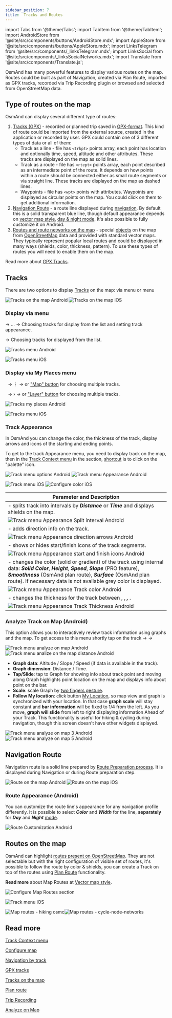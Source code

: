 ```yaml
---
sidebar_position: 7
title:  Tracks and Routes
---
```


import Tabs from '@theme/Tabs';
import TabItem from '@theme/TabItem';
import AndroidStore from '@site/src/components/buttons/AndroidStore.mdx';
import AppleStore from '@site/src/components/buttons/AppleStore.mdx';
import LinksTelegram from '@site/src/components/_linksTelegram.mdx';
import LinksSocial from '@site/src/components/_linksSocialNetworks.mdx';
import Translate from '@site/src/components/Translate.js';


OsmAnd has many powerful features to display various routes on the map. Routes could be built as part of Navigation, created via Plan Route, imported as GPX tracks, recorded via Trip Recording plugin or browsed and selected from OpenStreetMap data.

## Type of routes on the map

OsmAnd can display several different type of routes:

1.  [Tracks (GPX)](#tracks) - recorded or planned trip saved in [GPX-format](https://en.wikipedia.org/wiki/GPS_Exchange_Format). This kind of route could be imported from the external source, created in the application or recorded by user. GPX could contain one of 3 different types of data or all of them:
    - Track as a line - file has ```<trkpt>``` points array, each point has location and optionally time, speed, altitude and other attributes. These tracks are displayed on the map as solid lines.
    - Track as a route -  file has ```<rtept>``` points array, each point described as an intermediate point of the route. It depends on how points within a route should be connected either as small route segments or via straight line. These tracks are displayed on the map as dashed lines. 
    - Waypoints - file has ```<wpt>``` points with attributes. Waypoints are displayed as circular points on the map. You could click on them to get additional information.
2. [Navigation Route](#navigation-route) - a route line displayed during [navigation](../navigation/route-navigation.md). By default this is a solid transparent blue line, though default appearance depends on [vector map style](../map/vector-maps.md#default-map-styles), [day & night mode](../map/vector-maps.md#map-mode). It's also possible to fully customize it on Android.
3. [Routes and route networks on the map](#routes-on-the-map) - special [objects](../map/vector-maps.md#routes) on the map from [OpenStreetMap](https://wiki.openstreetmap.org/wiki/Relation:route) data and provided with standard vector maps. They typically represent popular local routes and could be displayed in many ways (shields, color, thickness, pattern). To use these types of routes you will need to enable them on the map.

Read more about [GPX Tracks](../personal/tracks.md#track).

## Tracks 

There are two options to display [Tracks](../personal/tracks.md) on the map: via [<Translate android="true" ids="configure_map"/>](../map/tracks-on-map.md#display-via-configure-map-menu) menu or [<Translate android="true" ids="shared_string_my_places"/>](../map/tracks-on-map.md#display-via-my-places-menu) menu

![Tracks on the map Android](@site/static/img/map/tracks_layer_android.png) ![Tracks on the map iOS](@site/static/img/map/tracks_layer_ios.png) 

### Display via <Translate ios="true" ids="configure_map"/> menu

<Translate android="true" ids="android_button_seq"/> <Translate android="true" ids="shared_string_menu,configure_map,show_gpx"/> → &#8230; → Choosing tracks for display from the list and setting track appearance.

<p> </p>

<Translate ios="true" ids="ios_button_seq"/> <Translate ios="true" ids="menu,configure_map,tracks"/> → Choosing tracks for displayed from the list.

<Tabs groupId="operating-systems">


<TabItem value="android" label="Android">

![Tracks menu Android](@site/static/img/map/tracks_menu_android.png) 

</TabItem>

<TabItem value="ios" label="iOS">

![Tracks menu iOS](@site/static/img/map/tracks_menu_ios.png) 

</TabItem>

</Tabs>

### Display via My Places menu

&nbsp;<Translate android="true" ids="android_button_seq"/> <Translate android="true" ids="shared_string_menu,shared_string_my_places,shared_string_gpx_files"/> → &#8942; → <Translate android="true" ids="shared_string_show_on_map"/> or ["Map" button](../personal/tracks.md#my-places-android) for choosing multiple tracks.

<p> </p>

&nbsp;<Translate ios="true" ids="ios_button_seq"/> <Translate ios="true" ids="menu,menu_my_places,tracks"/> → &#8250; → <Translate ios="true" ids="map_settings_show"/> or ["Layer" button](../personal/tracks.md#my-places-ios) for choosing multiple tracks.

<Tabs groupId="operating-systems">


<TabItem value="android" label="Android">

![Tracks my places Android](@site/static/img/map/tracks_myplaces_android.png)

</TabItem>

<TabItem value="ios" label="iOS">

![Tracks menu iOS](@site/static/img/map/tracks_myplaces_ios.png)

</TabItem>

</Tabs>

### Track Appearance

In OsmAnd you can change the color, the thickness of the track, display arrows and icons of the starting and ending points.

To get to the track Appearance menu, you need to display track on the map, then in the [Track Context menu](../map/track-context-menu#overview) in the <Translate android="true" ids="shared_string_overview"/> section, [shortcut](../map/map-context-menu.md#select-route-short-tap-for-android) is to click on the "palette" icon. 

 <Tabs groupId="operating-systems">


<TabItem value="android" label="Android">

![Track menu options Android](@site/static/img/map/eye_button_android.png) ![Track menu Appearance Android](@site/static/img/map/track_appearance_menu_android.png) 

</TabItem>

<TabItem value="ios" label="iOS">

![Track menu iOS](@site/static/img/map/eye_button_ios.png) ![Configure color iOS](@site/static/img/map/track_appearance_menu_ios.png) 

</TabItem>

</Tabs>

|**Parameter and Description**|   
|------------|
|**<Translate android="true" ids="gpx_split_interval"/>** - splits track into intervals by **_Distance_** or **_Time_** and displays shields on the map.|
|![Track menu Appearance Split interval Android](@site/static/img/map/track_appearance_menu_split_interval_android.png)| 
|**<Translate android="true" ids="gpx_direction_arrows"/>** - adds direction info on the track.|
|![Track menu Appearance direction arrows Android](@site/static/img/map/track_appearance_menu_direction_arrows_android.png)|  
|**<Translate android="true" ids="track_show_start_finish_icons"/>** - shows or hides start/finish icons of the track segments.|
|![Track menu Appearance start and finish icons Android](@site/static/img/map/track_appearance_menu_sf_icons_android.png)|  
|**<Translate android="true" ids="shared_string_color"/>** -  changes the color (solid or gradient) of the track using internal data: **_Solid Color_**, **_Height_**, **_Speed_**, **_Slope_** (PRO feature), **_Smoothness_** (OsmAnd plan route), **_Surface_** (OsmAnd plan route). If necessary data is not available grey color is displayed. |
|![Track menu Appearance Track color Android](@site/static/img/map/track_appearance_menu_track_color_android.png)|
|**<Translate android="true" ids="select_track_width"/>** - changes the thickness for the track between **_<Translate android="true" ids="rendering_value_thin_name"/>_**, **_<Translate android="true" ids="rendering_value_medium_name"/>_**, **_<Translate android="true" ids="rendering_value_bold_name"/>, <Translate android="true" ids="shared_string_custom"/>_**.|
|![Track menu Appearance Track Thickness Android](@site/static/img/map/track_appearance_menu_track_thickness_android.png)|

### Analyze Track on Map (Android)

This option allows you to interactively review track information using graphs and the map. To get access to this menu shortly tap on the track → [<Translate android="true" ids="shared_string_options"/>](../map/track-context-menu.md#options) → <Translate android="true" ids="analyze_on_map"/>

![Track menu analyze on map Android](@site/static/img/personal/tracks/track_analyze_on_map_android.png) ![Track menu analize on the map distance Android](@site/static/img/personal/tracks/track_analyze_on_map_distance_android.png) 

- **Graph data**: Altitude / Slope / Speed (if data is available in the track).
- **Graph dimension**: Distance / Time.
- **Tap/Slide**: tap to Graph for showing info about track point and moving along Graph highlights point location on the map and displays info about point on the bar.
- **Scale**: scale Graph by [two fingers gesture](../map/interact-with-map.md#gestures). 
- **Follow My location**: click button [My Location](../map/interact-with-map.md#my-location--zoom), so map view and graph is synchronized with your location. In that case **graph scale** will stay constant and **bar information** will be fixed to 1/4 from the left. As you move, **graph will slide** from left to right displaying information Ahead of your Track. This functionality is useful for hiking & cycling during navigation, though this screen doesn't have other widgets displayed.


![Track menu analyze on map 3 Android](@site/static/img/personal/tracks/track_analyze_on_map_3_android.png) ![Track menu analyze on map 5 Android](@site/static/img/personal/tracks/track_analyze_on_map_5_android.png)


<!-- 
![Track menu analyze on map 3 Android](@site/static/img/personal/tracks/track_analyze_on_map_3_android.png) ![Track menu analyze on map 4 Android](@site/static/img/personal/tracks/track_analyze_on_map_4_android.png)
![Track menu analyze on map 1 Android](@site/static/img/personal/tracks/track_analyze_on_map_1_android.png) ![Track menu analyze on map 1.1 Android](@site/static/img/personal/tracks/track_analyze_on_map_1.1_android.png)
![Track menu analyze on map 2 Android](@site/static/img/personal/tracks/track_analyze_on_map_2_android.png) ![Track menu analyze on map 2.1 Android](@site/static/img/personal/tracks/track_analyze_on_map_2.1_android.png)
![Track menu analyze on map 5 Android](@site/static/img/personal/tracks/track_analyze_on_map_5_android.png)
-->

## Navigation Route

Navigation route is a solid line prepared by [Route Preparation process](../navigation/route-navigation.md). It is displayed during Navigation or during Route preparation step.

 ![Route on the map Android](@site/static/img/map/route_layer_android.png) ![Route on the map iOS](@site/static/img/map/route_layer_ios.png)

### Route Appearance (Android)

You can customize the route line's appearance for any navigation profile differently. It is possible to select **_Color_** and **_Width_** for the line, **separately** for **_Day_** and **_Night_** [mode](../map/vector-maps.md#map-mode).

<Translate android="true" ids="shared_string_menu,configure_profile,routing_settings_2,customize_route_line"/>

<p> </p>

![Route Customization Android](@site/static/img/map/route_custom_android.png)

## Routes on the map

 

OsmAnd can highlight [routes present on OpenStreetMap](https://wiki.openstreetmap.org/wiki/Relation:route). They are not selectable but with the right configuration of visible set of routes, it's possible to follow the route by color & shields, you can create a Track on top of the routes using [Plan Route](../plan-route/create-route.md) functionality.


<Translate android="true" ids="android_button_seq"/> <Translate android="true" ids="shared_string_menu,configure_map,map_widget_map_rendering,rendering_category_routes"/>

<p> </p>

<Translate ios="true" ids="ios_button_seq"/> <Translate ios="true" ids="menu,configure_map,map_settings_style,rendering_category_routes"/>

<p> </p>

**Read more** about Map Routes at [Vector map style](../map/vector-maps.md#routes).

 <Tabs groupId="operating-systems">


<TabItem value="android" label="Android">

![Configure Map Routes section](@site/static/img/map/configure_map_routes_android.png) 

</TabItem>

<TabItem value="ios" label="iOS">

![Track menu iOS](@site/static/img/map/configure_map_routes_ios.png) 

</TabItem>

</Tabs>


![Map routes - hiking osmc](@site/static/img/map/map-routes-hiking-osmc.png)![Map routes - cycle-node-networks](@site/static/img/map/map-routes-cycle-node-networks.png)


## Read more



[Track Context menu](../map/track-context-menu.md)

[Configure map](../map/configure-map-menu.md)

[Navigation by track](../navigation/gpx-navigation.md)

[GPX tracks](../personal/tracks.md)

[Tracks on the map](../map/tracks-on-map.md)

[Plan route](../plan-route/index.md)

[Trip Recording](../plugins/trip-recording.md)

[Analyze on Map](../map/tracks-on-map.md)

